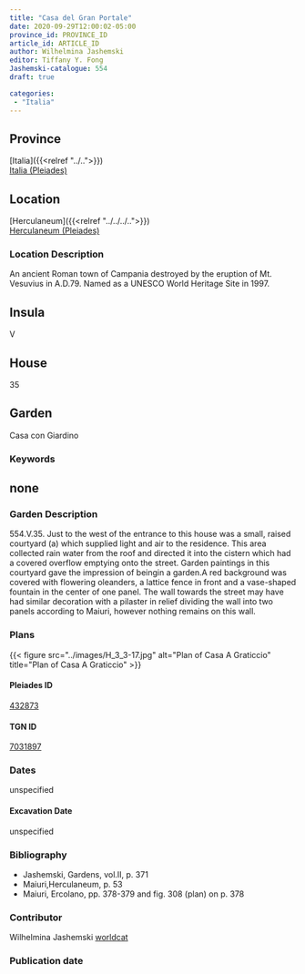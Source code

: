 ```yaml
---
title: "Casa del Gran Portale"
date: 2020-09-29T12:00:02-05:00
province_id: PROVINCE_ID
article_id: ARTICLE_ID
author: Wilhelmina Jashemski
editor: Tiffany Y. Fong
Jashemski-catalogue: 554
draft: true

categories:
 - "Italia"
---
```


## Province

[Italia]({{<relref "../..">}}) \
[Italia (Pleiades)](https://pleiades.stoa.org/places/1052)


## Location

 [Herculaneum]({{<relref "../../../..">}}) \
 [Herculaneum (Pleiades)](https://pleiades.stoa.org/places/432873)


### Location Description
An ancient Roman town of Campania destroyed by the eruption of Mt. Vesuvius in A.D.79. Named as a UNESCO World Heritage Site in 1997.

## Insula
V

## House
35

## Garden
Casa con Giardino

### Keywords
none
---

### Garden Description
554.V.35.
Just to the west of the entrance to this house was a small, raised courtyard (a) which supplied light and air to the residence. This area collected rain water from the roof and directed it into the cistern which had a covered overflow emptying onto the street. Garden paintings in this courtyard gave the impression of beingin a garden.A red background was covered with flowering oleanders, a lattice fence in front and a vase-shaped fountain in the center of one panel. The wall towards the street may have had similar decoration with a pilaster in relief dividing the wall into two panels according to Maiuri, however nothing remains on this wall.

### Plans
{{< figure src="../images/H_3_3-17.jpg" alt="Plan of Casa A Graticcio" title="Plan of Casa A Graticcio" >}}




#### Pleiades ID
[432873](https://pleiades.stoa.org/places/432873)

#### TGN ID
[7031897](http://vocab.getty.edu/page/tgn/7031897)


### Dates

unspecified

#### Excavation Date

unspecified

### Bibliography

- Jashemski, Gardens, vol.II, p. 371
- Maiuri,Herculaneum, p. 53
- Maiuri, Ercolano, pp. 378-379 and fig. 308 (plan) on p. 378

<!--#### Periodo ID-->

<!-- [PERIODO_ID](https://pleiades.stoa.org/places/PLEIADES_ID) -->

### Contributor

Wilhelmina Jashemski [worldcat](http://worldcat.org/identities/lccn-n80037970/)

### Publication date



<!--### Related articles-->

<!-- Links to other related articles. Leave blank for now -->